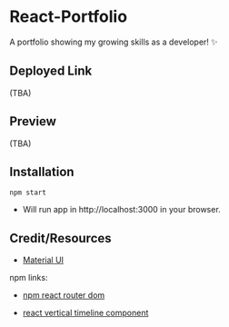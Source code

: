 # React-Portfolio
A portfolio showing my growing skills as a developer! ✨

## Deployed Link
(TBA)

## Preview
(TBA)

## Installation
```npm start```
- Will run app in http://localhost:3000 in your browser.

## Credit/Resources
- [Material UI](https://mui.com/material-ui/migration/migration-v4/)

npm links:

- [npm react router dom](https://www.npmjs.com/package/react-router-dom)

- [react vertical timeline component](https://www.npmjs.com/package/react-vertical-timeline-component)